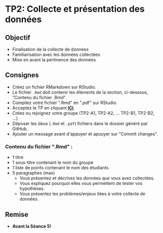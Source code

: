 # TP2: Collecte et présentation des données

## Objectif
- Finalisation de la collecte de données
- Familiarisation avec les données collectées
- Mise en avant la pertinence des données

## Consignes
- Créez un fichier RMarkdown sur RStudio.
- Le fichier `.Rmd` doit contenir les éléments de la section, ci-dessous, "Contenu du fichier .Rmd".
- Compilez votre fichier ".Rmd" en ".pdf" sur RStudio.
- Acceptez le TP en cliquant **[ICI](https://classroom.github.com/g/FpbxUcQe)**.
- Créez ou rejoignez votre groupe (TP2-A1, TP2-A2, ... TP2-B1, TP2-B2, ...)
- Déposer les deux (`.Rmd` et `.pdf`) fichiers dans le dossier généré par GitHub.
- Ajouter un message avant d'appuyer et apuuyer sur "Commit changes".

### Contenu du fichier ".Rmd" :
- 1 titre
- 1 sous-titre contenant le nom du groupe
- 1 liste de points contenant le nom des étudiants
- 5 paragraphes (max)
    - Vous présentez et décrivez les données que vous avez collectées.
    - Vous expliquez pourquoi elles vous permettent de tester vos hypothèses.
    - Vous présentez les problèmes/enjeux liées à votre collecte de données.

## Remise
- **Avant la Séance 5!**
